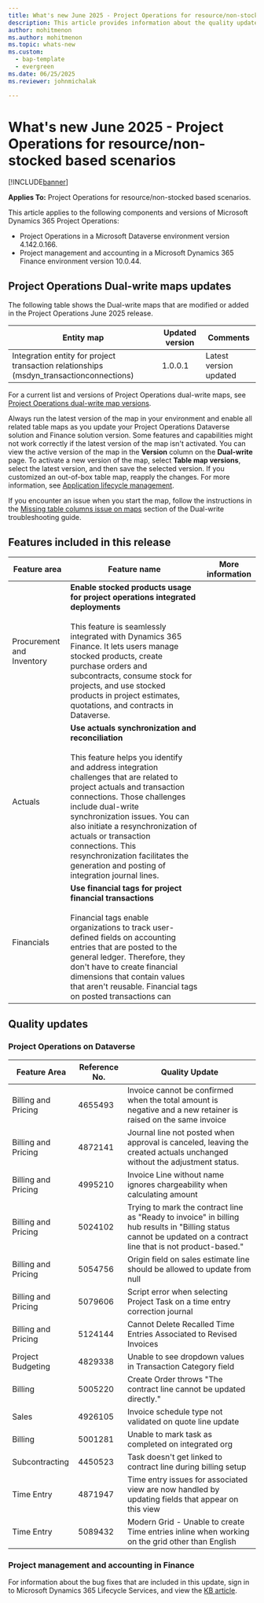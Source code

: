 ```yaml
---
title: What's new June 2025 - Project Operations for resource/non-stocked based scenarios
description: This article provides information about the quality updates that are available in the June 2025 release of Microsoft Dynamics 365 Project Operations for resource/non-stocked based scenarios.
author: mohitmenon
ms.author: mohitmenon
ms.topic: whats-new
ms.custom: 
  - bap-template
  - evergreen
ms.date: 06/25/2025
ms.reviewer: johnmichalak

---
```


# What's new June 2025 - Project Operations for resource/non-stocked based scenarios

[!INCLUDE[banner](../includes/banner.md)]

**Applies To:**  Project Operations for resource/non-stocked based scenarios.

This article applies to the following components and versions of Microsoft Dynamics 365 Project Operations:

- Project Operations in a Microsoft Dataverse environment version 4.142.0.166.
- Project management and accounting in a Microsoft Dynamics 365 Finance environment version 10.0.44.

## Project Operations Dual-write maps updates

The following table shows the Dual-write maps that are modified or added in the Project Operations June 2025 release.

| **Entity map** | **Updated version** | **Comments** |
| --- | --- | --- |
| Integration entity for project transaction relationships (msdyn_transactionconnections) | 1.0.0.1 | Latest version updated  |

For a current list and versions of Project Operations dual-write maps, see [Project Operations dual-write map versions](../environment/resource-dual-write-maps.md).

Always run the latest version of the map in your environment and enable all related table maps as you update your Project Operations Dataverse solution and Finance solution version. Some features and capabilities might not work correctly if the latest version of the map isn't activated. You can view the active version of the map in the **Version** column on the **Dual-write** page. To activate a new version of the map, select **Table map versions**, select the latest version, and then save the selected version. If you customized an out-of-box table map, reapply the changes. For more information, see [Application lifecycle management](/dynamics365/fin-ops-core/dev-itpro/data-entities/dual-write/app-lifecycle-management).

If you encounter an issue when you start the map, follow the instructions in the [Missing table columns issue on maps](/dynamics365/fin-ops-core/dev-itpro/data-entities/dual-write/dual-write-troubleshooting-finops-upgrades#missing-table-columns-issue-on-maps) section of the Dual-write troubleshooting guide.

## Features included in this release

| **Feature area** | **Feature name** | **More information** |
| --- | --- | --- |
| Procurement and Inventory |**Enable stocked products usage for project operations integrated deployments** <br><br> This feature is seamlessly integrated with Dynamics 365 Finance. It lets users manage stocked products, create purchase orders and subcontracts, consume stock for projects, and use stocked products in project estimates, quotations, and contracts in Dataverse.| |
| Actuals |**Use actuals synchronization and reconciliation** <br><br> This feature helps you identify and address integration challenges that are related to project actuals and transaction connections. Those challenges include dual-write synchronization issues. You can also initiate a resynchronization of actuals or transaction connections. This resynchronization facilitates the generation and posting of integration journal lines.| |
| Financials |**Use financial tags for project financial transactions** <br><br> Financial tags enable organizations to track user-defined fields on accounting entries that are posted to the general ledger. Therefore, they don't have to create financial dimensions that contain values that aren't reusable. Financial tags on posted transactions can| |

## Quality updates

### Project Operations on Dataverse

| **Feature Area** | **Reference No.** | **Quality Update** |
| --- | --- | --- |
|Billing and Pricing|	4655493|	Invoice cannot be confirmed when the total amount is negative and a new retainer is raised on the same invoice|
|Billing and Pricing|	4872141|	Journal line not posted when approval is canceled, leaving the created actuals unchanged without the adjustment status.|
|Billing and Pricing|	4995210|	Invoice Line without name ignores chargeability when calculating amount|
|Billing and Pricing|	5024102|	Trying to mark the contract line as "Ready to invoice" in billing hub results in "Billing status cannot be updated on a contract line that is not product-based."|
|Billing and Pricing|	5054756|	Origin field on sales estimate line should be allowed to update from null|
|Billing and Pricing|	5079606|	Script error when selecting Project Task on a time entry correction journal|
|Billing and Pricing|	5124144|	 Cannot Delete Recalled Time Entries Associated to Revised Invoices|
|Project Budgeting|	4829338|	Unable to see dropdown values in Transaction Category field|
|Billing|	5005220|	Create Order throws "The contract line cannot be updated directly."|
|Sales|	4926105|	Invoice schedule type not validated on quote line update|
|Billing|	5001281|	Unable to mark task as completed on integrated org|
|Subcontracting|	4450523|	Task doesn't get linked to contract line during billing setup|
|Time Entry|	4871947|	Time entry issues for associated view are now handled by updating fields that appear on this view|
|Time Entry|	5089432|	Modern Grid - Unable to create Time entries inline when working on the grid other than English|

### Project management and accounting in Finance

For information about the bug fixes that are included in this update, sign in to Microsoft Dynamics 365 Lifecycle Services, and view the [KB article](https://fix.lcs.dynamics.com/Issue/Details?kb=0&bugId=1028749&dbType=3&qc=ce23ba904cf7dc2e2233a5d951b6a5974c350ed77aded0cd55f33a94a7cd6d84).
